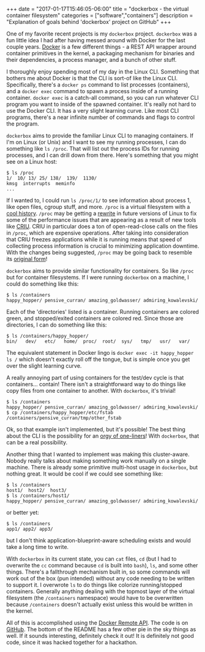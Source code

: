+++
date = "2017-01-17T15:46:05-06:00"
title = "dockerbox - the virtual container filesystem"
categories = ["software","containers"]
description = "Explanation of goals behind 'dockerbox' project on GitHub"
+++

One of my favorite recent projects is my `dockerbox` project. `dockerbox` was a
fun little idea I had after having messed around with Docker for the last couple
years. [Docker](https://www.docker.com/) is a few different things - a REST API
wrapper around container primitives in the kernel, a packaging mechanism for
binaries and their dependencies, a process manager, and a bunch of other stuff.

I thoroughly enjoy spending most of my day in the Linux CLI. Something that
bothers me about Docker is that the CLI is sort-of like the Linux CLI.
Specifically, there's a `docker ps` command to list processes (containers), and
a `docker exec` command to spawn a process inside of a running container.
`docker exec` is a catch-all command, so you can run whatever CLI program you
want to inside of the spawned container. It's really not hard to use the Docker
CLI. It has a very slight learning curve. Like most CLI programs, there's a near
infinite number of commands and flags to control the program.

`dockerbox` aims to provide the familiar Linux CLI to managing containers. If
I'm on Linux (or Unix) and I want to see my running processes, I can do
something like `ls /proc`. That will list out the process IDs for running
processes, and I can drill down from there. Here's something that you might see
on a Linux host:

```
$ ls /proc
1/  10/ 13/ 25/ 138/  139/  1130/
kmsg  interrupts  meminfo
...
```

If I wanted to, I could run `ls /proc/1/` to see information about process 1,
like open files, cgroup stuff, and more. `/proc` is a virtual filesystem with a
[cool history](https://blogs.oracle.com/eschrock/entry/the_power_of_proc).
`/proc` may be getting a
[rewrite](http://2016.texaslinuxfest.org/sites/default/files/slides/time-to-rethink-proc-160821145019.pdf)
in future versions of Linux to fix some of the performance issues that are
appearing as a result of new tools like [CRIU](https://criu.org/Main_Page). CRIU
in particular does a ton of open-read-close calls on the files in `/proc`, which
are expensive operations. After taking into consideration that CRIU freezes
applications while it is running means that speed of collecting process
information is crucial to minimizing application downtime. With the changes
being suggested, `/proc` may be going back to resemble its [original
form](http://lucasvr.gobolinux.org/etc/Killian84-Procfs-USENIX.pdf)!

`dockerbox` aims to provide similar functionality for containers. So like `/proc`
but for container filesystems. If I were running `dockerbox` on a machine, I could
do something like this:

```
$ ls /containers
happy_hopper/ pensive_curran/ amazing_goldwasser/ admiring_kowalevski/
```

Each of the 'directories' listed is a container. Running containers are colored
green, and stopped/exited containers are colored red. Since those are
directories, I can do something like this:

```
$ ls /containers/happy_hopper/
bin/   dev/   etc/   home/  proc/  root/  sys/   tmp/   usr/   var/
```

The equivalent statement in Docker lingo is `docker exec -it happy_hopper ls /`
which doesn't exactly roll off the tongue, but is simple once you get over the
slight learning curve.

A really annoying part of using containers for the test/dev cycle is that
containers... contain! There isn't a straightforward way to do things like copy
files from one container to another. With `dockerbox`, it's trivial!

```
$ ls /containers
happy_hopper/ pensive_curran/ amazing_goldwasser/ admiring_kowalevski/
$ cp /containers/happy_hopper/etc/fstab /containers/pensive_curran/tmp/other_fstab
```

Ok, so that example isn't implemented, but it's possible! The best thing about
the CLI is the possibility for an [orgy of
one-liners](https://www.princeton.edu/~hos/frs122/precis/mcilroy.htm)! With
`dockerbox`, that can be a real possibility.

Another thing that I wanted to implement was making this cluster-aware. Nobody
really talks about making something work manually on a single machine. There is
already some primitive multi-host usage in `dockerbox`, but nothing great. It
would be cool if we could see something like:

```
$ ls /containers
host1/  host2/  host3/
$ ls /containers/host1/
happy_hopper/ pensive_curran/ amazing_goldwasser/ admiring_kowalevski/
```
or better yet:
```
$ ls /containers
app1/ app2/ app3/
```
but I don't think application-blueprint-aware scheduling exists and would take
a long time to write.

With `dockerbox` in its current state, you can `cat` files, `cd` (but I had to
overwrite the `cc` command because `cd` is built into `bash`), `ls`, and some
other things. There's a fallthrough mechanism built in, so some commands will
work out of the box (pun intended) without any code needing to be written to
support it. I overwrote `ls` to do things like colorize running/stopped
containers. Generally anything dealing with the topmost layer of the virtual
filesystem (the `/containers` namespace) would have to be overwritten because
`/containers` doesn't actually exist unless this would be written in the kernel.

All of this is accomplished using the [Docker Remote
API](https://docs.docker.com/engine/reference/api/docker_remote_api/). The code
is on [GitHub](https://github.com/kodykantor/`dockerbox`). The bottom of the
README has a few other pie in the sky things as well. If it sounds interesting,
definitely check it out! It is definitely not good code, since it was hacked
together for a hackathon.
